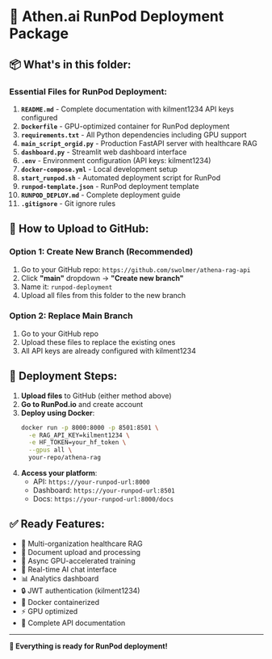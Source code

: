 # 🚀 Athen.ai RunPod Deployment Package

## 📦 **What's in this folder:**

### **Essential Files for RunPod Deployment:**

1. **`README.md`** - Complete documentation with kilment1234 API keys configured
2. **`Dockerfile`** - GPU-optimized container for RunPod deployment
3. **`requirements.txt`** - All Python dependencies including GPU support
4. **`main_script_orgid.py`** - Production FastAPI server with healthcare RAG
5. **`dashboard.py`** - Streamlit web dashboard interface
6. **`.env`** - Environment configuration (API keys: kilment1234)
7. **`docker-compose.yml`** - Local development setup
8. **`start_runpod.sh`** - Automated deployment script for RunPod
9. **`runpod-template.json`** - RunPod deployment template
10. **`RUNPOD_DEPLOY.md`** - Complete deployment guide
11. **`.gitignore`** - Git ignore rules

## 🎯 **How to Upload to GitHub:**

### **Option 1: Create New Branch (Recommended)**
1. Go to your GitHub repo: `https://github.com/swolmer/athena-rag-api`
2. Click **"main"** dropdown → **"Create new branch"**
3. Name it: `runpod-deployment`
4. Upload all files from this folder to the new branch

### **Option 2: Replace Main Branch**
1. Go to your GitHub repo
2. Upload these files to replace the existing ones
3. All API keys are already configured with kilment1234

## 🚀 **Deployment Steps:**

1. **Upload files** to GitHub (either method above)
2. **Go to RunPod.io** and create account
3. **Deploy using Docker**: 
   ```bash
   docker run -p 8000:8000 -p 8501:8501 \
     -e RAG_API_KEY=kilment1234 \
     -e HF_TOKEN=your_hf_token \
     --gpus all \
     your-repo/athena-rag
   ```
4. **Access your platform**:
   - API: `https://your-runpod-url:8000`
   - Dashboard: `https://your-runpod-url:8501`
   - Docs: `https://your-runpod-url:8000/docs`

## ✅ **Ready Features:**

- 🏥 Multi-organization healthcare RAG
- 📁 Document upload and processing
- 🤖 Async GPU-accelerated training
- 💬 Real-time AI chat interface
- 📊 Analytics dashboard
- 🔒 JWT authentication (kilment1234)
- 🐳 Docker containerized
- ⚡ GPU optimized
- 📖 Complete API documentation

---

**🎉 Everything is ready for RunPod deployment!**
